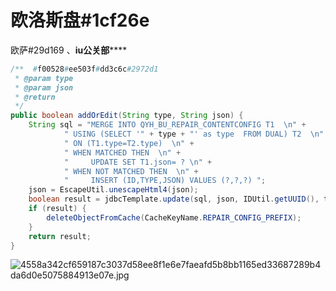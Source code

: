 

# 欧洛斯盘#1cf26e
欧萨#29d169
、**iu公关部******

```java
/**  #f00528#ee503f#dd3c6c#2972d1
 * @param type  
 * @param json  
 * @return  
 */  
public boolean addOrEdit(String type, String json) {  
    String sql = "MERGE INTO QYH_BU_REPAIR_CONTENTCONFIG T1  \n" +  
            " USING (SELECT '" + type + "' as type  FROM DUAL) T2  \n" +  
            " ON (T1.type=T2.type)  \n" +  
            " WHEN MATCHED THEN  \n" +  
            "     UPDATE SET T1.json= ? \n" +  
            " WHEN NOT MATCHED THEN  \n" +  
            "     INSERT (ID,TYPE,JSON) VALUES (?,?,?) ";  
    json = EscapeUtil.unescapeHtml4(json);  
    boolean result = jdbcTemplate.update(sql, json, IDUtil.getUUID(), type, json) > 0;  
    if (result) {  
        deleteObjectFromCache(CacheKeyName.REPAIR_CONFIG_PREFIX);  
    }  
    return result;  
}
```

![4558a342cf659187c3037d58ee8f1e6e7faeafd5b8bb1165ed33687289b4da6d0e5075884913e07e.jpg](https://images-lin.oss-cn-guangzhou.aliyuncs.com/images/4558a342cf659187c3037d58ee8f1e6e7faeafd5b8bb1165ed33687289b4da6d0e5075884913e07e.jpg)
